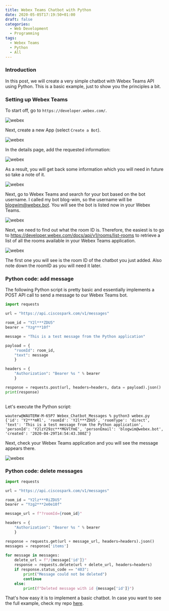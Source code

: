```yaml
---
title: Webex Teams Chatbot with Python
date: 2020-05-05T17:19:50+01:00
draft: false
categories:
  - Web Development
  - Programming
tags:
  - Webex Teams
  - Python
  - All
---
```

### Introduction
In this post, we will create a very simple chatbot with Webex Teams API using Python. This is a basic example, just to show you the principles a bit.

### Setting up Webex Teams

To start off, go to `https://developer.webex.com/`.

![webex](/images/2020-05-05-1.png)

Next, create a new App (select `Create a Bot`).

![webex](/images/2020-05-05-2.png)

In the details page, add the requested information:

![webex](/images/2020-05-05-3.png)

As a result, you will get back some information which you will need in future so take a note of it. 

![webex](/images/2020-05-05-4.png)

Next, go to Webex Teams and search for your bot based on the bot username. I called my bot blog-wim, so the username will be blogwim@webex.bot.
You will see the bot is listed now in your Webex Teams.

![webex](/images/2020-05-05-5.png)

Next, we need to find out what the room ID is. Therefore, the easiest is to go to https://developer.webex.com/docs/api/v1/rooms/list-rooms to retrieve a list of all the rooms available in your Webex Teams application.

![webex](/images/2020-05-05-6.png)

The first one you will see is the room ID of the chatbot you just added. Also note down the roomID as you will need it later.

### Python code: add message
The following Python script is pretty basic and essentially implements a POST API call to send a message to our Webex Teams bot.

```python
import requests

url = "https://api.ciscospark.com/v1/messages"

room_id = "Y2l***ZDU5"
bearer = "Yzg***10f"

message = "This is a test message from the Python application"

payload = {
    "roomId": room_id, 
    "text": message
    }

headers = {
    "Authorization": "Bearer %s " % bearer
    }

response = requests.post(url, headers=headers, data = payload).json()
print(response)
   
```

Let's execute the Python script:

```
wauterw@WAUTERW-M-65P7 Webex_Chatbot_Messages % python3 webex.py
{'id': 'Y2***mRl', 'roomId': 'Y2l***ZDU5', 'roomType': 'direct', 'text': 'This is a test message from the Python application', 'personId': 'Y2lzY29zc***MGVlYmE', 'personEmail': 'blogwim@webex.bot', 'created': '2020-04-29T14:54:43.380Z'}
```
Next, check your Webex Teams application and you will see the message appears there.

![webex](/images/2020-05-05-7.png)

### Python code: delete messages
```python
import requests

url = "https://api.ciscospark.com/v1/messages"

room_id = "Y2lz***RiZDU5"
bearer = "Yzg2***2e0e10f"

message_url = f"?roomId={room_id}"

headers = {
    "Authorization": "Bearer %s " % bearer
    }

response = requests.get(url + message_url, headers=headers).json()
messages = response['items']
   
for message in messages:
    delete_url = f"/{message['id']}"
    response = requests.delete(url + delete_url, headers=headers)
    if response.status_code == "403":
        print("Message could not be deleted")
        continue
    else:
        print(f"Deleted message with id {message['id']}")
```
That's how easy it is to implement a basic chatbot. In case you want to see the full example, check my repo [here](https://github.com/wiwa1978/blog-hugo-netlify-code/tree/master/Webex_Chatbot_Messages).